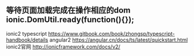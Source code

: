 等待页面加载完成在操作相应的dom
ionic.DomUtil.ready(function(){});
----------------------------------------
ionic2
typescript https://www.gitbook.com/book/zhongsp/typescript-handbook/details
angular2  https://angular.cn/docs/ts/latest/quickstart.html
ionic2官网 http://ionicframework.com/docs/v2/
